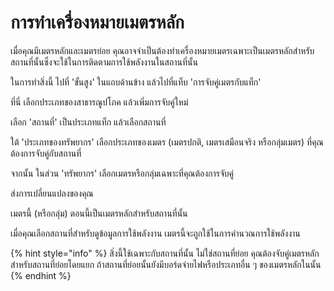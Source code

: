# การทำเครื่องหมายเมตรหลัก

เมื่อคุณมีเมตรหลักและเมตรย่อย คุณอาจจำเป็นต้องทำเครื่องหมายเมตรเฉพาะเป็นเมตรหลักสำหรับสถานที่นั้นซึ่งจะใช้ในการติดตามการใช้พลังงานในสถานที่นั้น

ในการทำสิ่งนี้ ไปที่ 'ขั้นสูง' ในแถบด้านข้าง แล้วไปที่แท็บ 'การจับคู่เมตรกับแท็ก'

ที่นี่ เลือกประเภทของสาธารณูปโภค แล้วเพิ่มการจับคู่ใหม่

เลือก 'สถานที่' เป็นประเภทแท็ก แล้วเลือกสถานที่

ใต้ 'ประเภทของทรัพยากร' เลือกประเภทของเมตร (เมตรปกติ, เมตรเสมือนจริง หรือกลุ่มเมตร) ที่คุณต้องการจับคู่กับสถานที่

จากนั้น ในส่วน 'ทรัพยากร' เลือกเมตรหรือกลุ่มเฉพาะที่คุณต้องการจับคู่

ส่งการเปลี่ยนแปลงของคุณ

เมตรนี้ (หรือกลุ่ม) ตอนนี้เป็นเมตรหลักสำหรับสถานที่นั้น

เมื่อคุณเลือกสถานที่สำหรับดูข้อมูลการใช้พลังงาน เมตรนี้จะถูกใช้ในการคำนวณการใช้พลังงาน



{% hint style="info" %}
สิ่งนี้ใช้เฉพาะกับสถานที่นั้น ไม่ใช่สถานที่ย่อย คุณต้องจับคู่เมตรหลักสำหรับสถานที่ย่อยโดยแยก ถ้าสถานที่ย่อยนั้นยังมีบอร์ดจ่ายไฟหรือประเภทอื่น ๆ ของเมตรหลักในนั้น
{% endhint %}